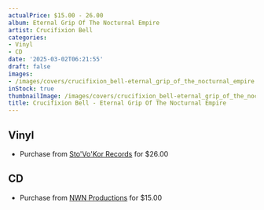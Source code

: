 ```yaml
---
actualPrice: $15.00 - 26.00
album: Eternal Grip Of The Nocturnal Empire
artist: Crucifixion Bell
categories:
- Vinyl
- CD
date: '2025-03-02T06:21:55'
draft: false
images:
- /images/covers/crucifixion_bell-eternal_grip_of_the_nocturnal_empire.jpg
inStock: true
thumbnailImage: /images/covers/crucifixion_bell-eternal_grip_of_the_nocturnal_empire-thumb.jpg
title: Crucifixion Bell - Eternal Grip Of The Nocturnal Empire
---
```


## Vinyl
* Purchase from [Sto'Vo'Kor Records](https://stovokor-records.com/products/crucifixion-bell-ternal-grip-of-the-nocturnal-empire) for $26.00
## CD
* Purchase from [NWN Productions](http://shop.nwnprod.com/index.php?route=product/product&path=93&product_id=35496&sort=pd.name&order=ASC) for $15.00
